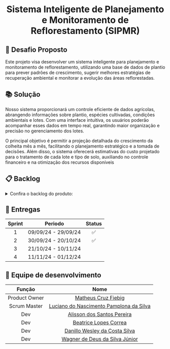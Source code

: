 <h1 align="center"> Sistema Inteligente de Planejamento e Monitoramento de Reflorestamento (SIPMR) </h1>

## :page_facing_up: Desafio Proposto
Este projeto visa desenvolver um sistema inteligente para planejamento e monitoramento de reflorestamento, utilizando uma base de dados de plantio para prever padrões de crescimento, 
sugerir melhores estratégias de recuperação ambiental e monitorar a evolução das áreas reflorestadas.


## :books: Solução
Nosso sistema proporcionará um controle eficiente de dados agrícolas, abrangendo informações sobre plantio, espécies cultivadas, condições ambientais e lotes. Com uma interface intuitiva, os usuários poderão acompanhar esses dados em tempo real, garantindo maior organização e precisão no gerenciamento dos lotes. 

O principal objetivo é permitir a projeção detalhada do crescimento da colheita mês a mês, facilitando o planejamento estratégico e a tomada de decisões. Além disso, o sistema oferecerá estimativas do custo projetado para o tratamento de cada lote e tipo de solo, auxiliando no controle financeiro e na otimização dos recursos disponíveis


## :clipboard: Backlog
<details>  
<summary> Confira o backlog do produto: </summary>
<br>
<table>
  <tr>
    <th>Prioridade</th>
    <th>Feature</th>
    <th>Sprint</th>
    <th>Requisitos</th>
  </tr>
  <tr>
    <td>Alta</td>
    <td>Dashboard Projeção de crescimento da colheita do lote informado</td>
    <td>1</td>
    <td></td>
  </tr>
  
  <tr>
    <td>Alta</td>
    <td>Dashboard Projeção de desempenho (R$) da espécie com base nas condições de cada lote</td>
    <td>1</td>
    <td></td>
  </tr>
  
  
  <tr>
    <td>Alta</td>
    <td>Dashboard Projeção de gastos com tratamento do solo</td>
    <td>1</td>
    <td></td>
  </tr>
  
  
  <tr>
    <td>Alta</td>
    <td>Tela de dashboards</td>
    <td>1</td>
    <td></td>
  </tr>
  
  
  <tr>
    <td>Alta</td>
    <td>Tela de atualização diária de plantios</td>
    <td>1</td>
    <td></td>
  </tr>
  
  
  <tr>
    <td>Alta</td>
    <td>Tela de cadastro de plantios</td>
    <td>1</td>
    <td></td>
  </tr>
  
  
  <tr>
    <td>Alta</td>
    <td>Autenticação de Usuário</td>
    <td>2</td>
    <td></td>
  </tr>
  
  
  <tr>
    <td>Alta</td>
    <td>Cadastro de Usuário</td>
    <td>2</td>
    <td></td>
  </tr>
  
  
  <tr>
    <td>Alta</td>
    <td>Deleção de Conta</td>
    <td>2</td>
    <td></td>
  </tr>
  
  
  <tr>
    <td>Alta</td>
    <td>Permissionamento da tela de Usuário</td>
    <td>2</td>
    <td></td>
  </tr>
  
  
  <tr>
    <td>Alta</td>
    <td>Notificação de vazamento de dados do usuários</td>
    <td>2</td>
    <td></td>
  </tr>
  
  
  <tr>
    <td>Alta</td>
    <td>Visualização de Informações Pessoais</td>
    <td>2</td>
    <td></td>
  </tr>
  
  
  <tr>
    <td>Alta</td>
    <td>Atualização de dados Pessoais</td>
    <td>2</td>
    <td></td>
  </tr>
  
  
  <tr>
    <td>Alta</td>
    <td>Cadastro de Lotes</td>
    <td>3</td>
    <td></td>
  </tr>
  
  
  <tr>
    <td>Alta</td>
    <td>Visualização de Lotes</td>
    <td>3</td>
    <td></td>
  </tr>
  
  
  <tr>
    <td>Alta</td>
    <td>Deleção de Lotes</td>
    <td>3</td>
    <td></td>
  </tr>
  
  
  <tr>
    <td>Alta</td>
    <td>Portabilidade de Dados</td>
    <td>3</td>
    <td></td>
  </tr>
</table>
</details>

## :calendar: Entregas

| Sprint | Periodo | Status |
| :---: | :---: | :---: |
| 1 | 09/09/24 - 29/09/24 |:white_check_mark:  |
| 2 | 30/09/24 - 20/10/24 |:white_check_mark:  |
| 3 | 21/10/24 - 10/11/24 |  |
| 4 | 11/11/24 - 01/12/24 |  |


## :busts_in_silhouette: Equipe de desenvolvimento

| Função | Nome |
| :---: | :---: |
| Product Owner | [Matheus Cruz Fiebig](https://github.com/matheus-fiebig) |
| Scrum Master | [Luciano do Nascimento Pamplona da Silva](https://github.com/lucianonps) |
| Dev | [Alisson dos Santos Pereira](https://github.com/41issonm) |
| Dev | [Beatrice Lopes Correa](https://github.com/beatricelopes) |
| Dev | [Danillo Wesley da Costa Silva](https://github.com/xxzidanilloxx) |
| Dev | [Wagner de Deus da Silva Júnior](https://github.com/wdeus) |
